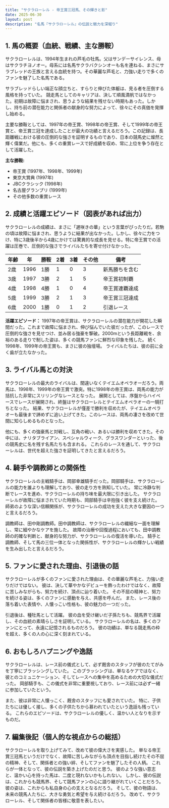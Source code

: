 ```yaml
---
title: "サクラローレル - 帝王賞三冠馬、その輝きと影"
date: 2025-06-30
layout: post
description: "名馬『サクラローレル』の伝説と魅力を深堀り"
---
```


## 1. 馬の概要（血統、戦績、主な勝鞍）

サクラローレルは、1994年生まれの芦毛の牡馬。父はサンデーサイレンス、母はサクラチヨノオー。母系には名馬サクラバクシンオーも名を連ねる、まさにサラブレッドの王族と言える血統を持つ。その華麗な芦毛と、力強い走りで多くのファンを魅了した名馬である。

サラブレッドらしい端正な顔立ちと、すらりと伸びた体躯は、見る者を圧倒する風格を持っていた。  競走馬としてのキャリアは、決して順風満帆ではなかった。初期は故障に悩まされ、思うような結果を残せない時期もあった。しかし、持ち前の潜在能力と関係者の献身的な努力によって、徐々にその真価を発揮し始める。

主要な勝鞍としては、1997年の帝王賞、1998年の帝王賞、そして1999年の帝王賞と、帝王賞三冠を達成したことが最大の功績と言えるだろう。この記録は、長距離戦における彼の圧倒的な強さを証明するものであり、日本の競馬史に燦然と輝く偉業だ。他にも、多くの重賞レースで好成績を収め、常に上位を争う存在として活躍した。

**主な勝鞍:**

* 帝王賞 (1997年、1998年、1999年)
* 東京大賞典 (1997年)
* JBCクラシック (1998年)
* 名古屋グランプリ (1999年)
* その他多数の重賞レース


## 2. 成績と活躍エピソード（図表があれば出力）

サクラローレルの成績は、まさに「遅咲きの華」という言葉がぴったりだ。若駒の頃は故障に悩まされ、思うように結果が出なかった。しかし、徐々に力をつけ、特に3歳後半から4歳にかけては驚異的な成長を見せる。特に帝王賞での活躍は圧巻で、圧倒的な強さでライバルたちを寄せ付けなかった。

| 年齢 | 年 | 勝鞍 | 2着 | 3着 | その他 | 備考 |
|---|---|---|---|---|---|---|
| 2歳 | 1996 | 1勝 | 1 | 0 | 3 | 新馬勝ちを含む |
| 3歳 | 1997 | 3勝 | 2 | 1 | 5 | 帝王賞初制覇 |
| 4歳 | 1998 | 4勝 | 1 | 0 | 4 | 帝王賞連覇達成 |
| 5歳 | 1999 | 3勝 | 2 | 1 | 3 | 帝王賞三冠達成 |
| 6歳 | 2000 | 1勝 | 0 | 1 | 2 |  引退レース |


**活躍エピソード：** 1997年の帝王賞は、サクラローレルの潜在能力が開花した瞬間だった。これまで故障に悩まされ、伸び悩んでいた彼だったが、このレースで圧倒的な強さを見せつけ、並み居る強豪を撃破。2000mという長距離戦を、余裕のある走りで制した姿は、多くの競馬ファンに鮮烈な印象を残した。  続く1998年、1999年の帝王賞も、まさに彼の独壇場。  ライバルたちは、彼の前に全く歯が立たなかった。


## 3. ライバル馬との対決

サクラローレルの最大のライバルは、間違いなくテイエムオペラオーだろう。両馬は、1998年、1999年の帝王賞で激突。特に1998年の帝王賞は、両馬の能力が拮抗した非常にスリリングなレースとなった。  展開としては、序盤からハイペースでレースが展開され、終盤はサクラローレルとテイエムオペラオーの一騎打ちとなった。  結果、サクラローレルが僅差で勝利を収めたが、テイエムオペラオーも最後まで諦めずに追い上げてきた。このレースは、両馬の凄さを改めて世間に知らしめるものとなった。

他にも、多くの強豪馬と対戦し、互角の戦い、あるいは勝利を収めてきた。その中には、ナリタブライアン、スペシャルウィーク、グラスワンダーといった、後の競馬史に名を残す名馬たちも含まれる。  これらのレースを通して、サクラローレルは、世代を超えた強さを証明してきたと言えるだろう。


## 4. 騎手や調教師との関係性

サクラローレルの主戦騎手は、岡部幸雄騎手だった。岡部騎手は、サクラローレルの能力を誰よりも理解しており、彼の走り方を熟知していた。  常に冷静な判断でレースを進め、サクラローレルの持ち味を最大限に引き出した。  サクラローレルが故障に悩まされていた時期も、岡部騎手は辛抱強く彼を支え続けた。  師弟のような深い信頼関係が、サクラローレルの成功を支えた大きな要因の一つと言えるだろう。

調教師は、田中剛調教師。田中調教師は、サクラローレルの繊細な一面を理解し、常に細やかなケアを施した。  故障の治療や回復過程においても、田中調教師の的確な判断と、献身的な努力が、サクラローレルの復活を導いた。  騎手と調教師、そして馬の三位一体となった関係性が、サクラローレルの輝かしい戦績を生み出したと言えるだろう。


## 5. ファンに愛された理由、引退後の話

サクラローレルが多くのファンに愛された理由は、その華麗な芦毛と、力強い走りだけではない。  彼は、決して華やかなデビューを飾ったわけではなく、故障に苦しみながらも、努力を続け、頂点に辿り着いた。  その不屈の精神と、努力を続ける姿は、多くのファンに感動を与え、共感を呼んだ。  また、レース後の落ち着いた表情や、人懐っこい性格も、彼の魅力の一つだった。

引退後は、種牡馬として活躍。  彼の血を受け継いだ子孫たちも、競馬界で活躍し、その血統の素晴らしさを証明している。  サクラローレルの名は、多くのファンにとって、永遠に記憶されるものだろう。  彼の功績は、単なる競走馬の枠を超え、多くの人の心に深く刻まれている。


## 6. おもしろハプニングや逸話

サクラローレルは、レース前の儀式として、必ず厩舎のスタッフが彼のたてがみを丁寧にブラッシングしていた。  このブラッシングは、単なるケアではなく、彼とのコミュニケーション、そしてレースへの集中を高めるための大切な儀式だった。  岡部騎手も、この儀式を非常に重要視しており、レース前には必ず一緒に参加していたという。

また、彼は非常に人懐っこく、厩舎のスタッフにも愛されていた。  特に、子供たちには優しく接し、多くの子供たちから慕われていたという逸話も残っている。  これらのエピソードは、サクラローレルの優しく、温かい人となりを示すものだ。


## 7. 編集後記（個人的な視点からの総括）

サクラローレルを取り上げてみて、改めて彼の偉大さを実感した。  単なる帝王賞三冠馬というだけでなく、故障に苦しみながらも頂点を目指し続けたその不屈の精神、そして、関係者との強い絆、そしてファンを魅了したその人柄。  これらが一体となって、彼の伝説を築き上げたのだと思う。  彼のような強い意志と、温かい心を持った馬は、二度と現れないかもしれない。  しかし、彼の伝説は、これからも競馬界、そして競馬ファンの心に語り継がれていくことだろう。  彼の姿は、これからも私自身の心の支えとなるだろう。  そして、彼の物語は、未来の競馬人たちに、大きな勇気と希望を与え続けるだろう。  改めて、サクラローレル、そして関係者の皆様に敬意を表したい。
